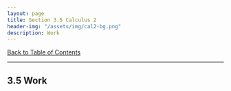 ```yaml
---
layout: page
title: Section 3.5 Calculus 2
header-img: "/assets/img/cal2-bg.png"
description: Work
---
```


[Back to Table of Contents](../..)

---

## 3.5 Work
